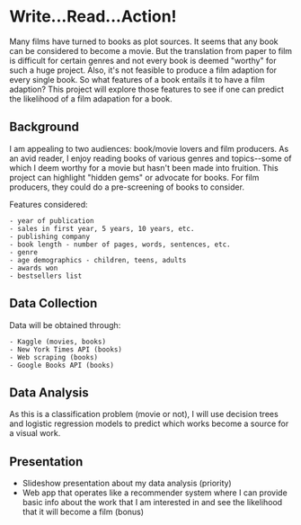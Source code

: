 # Write...Read...Action!

Many films have turned to books as plot sources. It seems that any book can be considered to become a movie. But the translation from paper to film is difficult for certain genres and not every book is deemed "worthy" for such a huge project. Also, it's not feasible to produce a film adaption for every single book. So what features of a book entails it to have a film adaption? This project will explore those features to see if one can predict the likelihood of a film adapation for a book.

## Background
I am appealing to two audiences: book/movie lovers and film producers. As an avid reader, I enjoy reading books of various genres and topics--some of which I deem worthy for a movie but hasn't been made into fruition. This project can highlight "hidden gems" or advocate for books. For film producers, they could do a pre-screening of books to consider.

Features considered:
```
- year of publication
- sales in first year, 5 years, 10 years, etc.
- publishing company
- book length - number of pages, words, sentences, etc.
- genre
- age demographics - children, teens, adults
- awards won
- bestsellers list
```

## Data Collection
Data will be obtained through:
```
- Kaggle (movies, books)
- New York Times API (books)
- Web scraping (books)
- Google Books API (books)
```

## Data Analysis
As this is a classification problem (movie or not), I will use decision trees and logistic regression models to predict which works become a source for a visual work. 

## Presentation
- Slideshow presentation about my data analysis (priority)
- Web app that operates like a recommender system where I can provide basic info about the work that I am interested in and see the likelihood that it will become a film (bonus)
